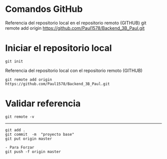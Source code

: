 # Comandos GitHub
Referencia del repositorio local en el repositorio remoto (GITHUB)
git remote add origin https://github.com/Paul1578/Backend_3B_Paul.git

# Iniciar el repositorio local
```
git init
``` 
Referencia del repositorio local con el repositorio remoto (GITHUB)
````
git remote add origin
https://github.com/Paul1578/Backend_3B_Paul.git
````
# Validar referencia
````
git remote -v
````
---------------------
```
git add .
git commit  -m  "proyecto base"
git put origin master
```
```
- Para Forzar
git push -f origin master
```